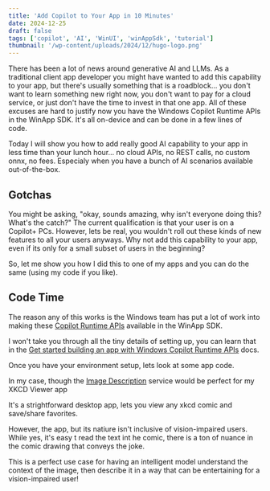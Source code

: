 ```yaml
---
title: 'Add Copilot to Your App in 10 Minutes'
date: 2024-12-25
draft: false
tags: ['copilot', 'AI', 'WinUI', 'winAppSdk', 'tutorial']
thumbnail: '/wp-content/uploads/2024/12/hugo-logo.png'
---
```


There has been a lot of news around generative AI and LLMs. As a traditional client app developer you might have wanted to add this capability to your app, but there's usually something that is a roadblock... you don't want to learn something new right now, you don't want to pay for a cloud service, or just don't have the time to invest in that one app. All of these excuses are hard to justify now you have the Windows Copilot Runtime APIs in the WinApp SDK. It's all on-device and can be done in a few lines of code.

Today I will show you how to add really good AI capability to your app in less time than your lunch hour... no cloud APIs, no REST calls, no custom onnx, no fees. Especialy when you have a bunch of AI scenarios available out-of-the-box.

## Gotchas

You might be asking, "okay, sounds amazing, why isn't everyone doing this? What's the catch?" The current qualification is that your user is on a Copilot+ PCs. However, lets be real, you wouldn't roll out these kinds of new features to all your users anyways. Why not add this capability to your app, even if its only for a small subset of users in the beginning?

So, let me show you how I did this to one of my apps and you can do the same (using my code if you like).

## Code Time

The reason any of this works is the Windows team has put a lot of work into making these [Copilot Runtime APIs](https://learn.microsoft.com/en-us/windows/ai/apis/) available in the WinApp SDK.

I won't take you through all the tiny details of setting up, you can learn that in the [Get started building an app with Windows Copilot Runtime APIs](https://learn.microsoft.com/en-us/windows/ai/apis/get-started?tabs=winget%2Cwinui) docs.

Once you have your environment setup, lets look at some app code.

In my case, though the [Image Description](https://learn.microsoft.com/en-us/windows/ai/apis/imaging#what-can-i-do-with-image-description) service would be perfect for my XKCD Viewer app

It's a strightforward desktop app, lets you view any xkcd comic and save/share favorites.

However, the app, but its natiure isn't inclusive of vision-impaired users. While yes, it's easy t read the text int he comic, there is a ton of nuance in the comic drawing that conveys the joke. 

 This is a perfect use case for having an intelligent model understand the context of the image, then describe it in a way that can be entertaining for a vision-impaired user!

